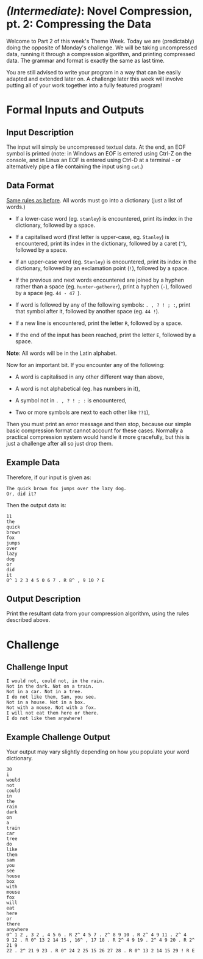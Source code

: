 # [](#IntermediateIcon) _(Intermediate)_: Novel Compression, pt. 2: Compressing the Data

Welcome to Part 2 of this week's Theme Week. Today we are (predictably) doing the opposite of Monday's challenge. We will be taking uncompressed data, running it through a compression algorithm, and printing compressed data. The grammar and format is exactly the same as last time.

You are still advised to write your program in a way that can be easily adapted and extended later on. A challenge later this week will involve putting all of your work together into a fully featured program!

# Formal Inputs and Outputs

## Input Description

The input will simply be uncompressed textual data. At the end, an EOF symbol is printed (note: in Windows an EOF is entered using Ctrl-Z on the console, and in Linux an EOF is entered using Ctrl-D at a terminal - or alternatively pipe a file containing the input using `cat`.)

## Data Format

[Same rules as before](/r/dailyprogrammer/comments/25clki/5122014_challenge_162_easy_novel_compression_pt_1/). All words must go into a dictionary (just a list of words.)

* If a lower-case word (eg. `stanley`) is encountered, print its index in the dictionary, followed by a space.

* If a capitalised word (first letter is upper-case, eg. `Stanley`) is encountered, print its index in the dictionary, followed by a caret (`^`), followed by a space.

* If an upper-case word (eg. `Stanley`) is encountered, print its index in the dictionary, followed by an exclamation point (`!`), followed by a space.

* If the previous and next words encountered are joined by a hyphen rather than a space (eg. `hunter-gatherer`), print a hyphen (`-`), followed by a space (eg. `44 - 47 `).

* If word is followed by any of the following symbols: `. , ? ! ; :`, print that symbol after it, followed by another space (eg. `44 !`).

* If a new line is encountered, print the letter `R`, followed by a space.

* If the end of the input has been reached, print the letter `E`, followed by a space.

**Note**: All words will be in the Latin alphabet.

Now for an important bit. If you encounter any of the following:

* A word is capitalised in any other different way than above,

* A word is not alphabetical (eg. has numbers in it),

* A symbol not in `. , ? ! ; :` is encountered,

* Two or more symbols are next to each other like `??1`),

Then you must print an error message and then stop, because our simple basic compression format cannot account for these cases. Normally a practical compression system would handle it more gracefully, but this is just a challenge after all so just drop them.

## Example Data

Therefore, if our input is given as:

    The quick brown fox jumps over the lazy dog.
    Or, did it?
    
Then the output data is:

    11
    the
    quick
    brown
    fox
    jumps
    over
    lazy
    dog
    or
    did
    it
    0^ 1 2 3 4 5 0 6 7 . R 8^ , 9 10 ? E
    
## Output Description

Print the resultant data from your compression algorithm, using the rules described above.

# Challenge

## Challenge Input

    I would not, could not, in the rain.
    Not in the dark. Not on a train.
    Not in a car. Not in a tree.
    I do not like them, Sam, you see.
    Not in a house. Not in a box.
    Not with a mouse. Not with a fox.
    I will not eat them here or there.
    I do not like them anywhere!

## Example Challenge Output

Your output may vary slightly depending on how you populate your word dictionary.

    30
    i
    would
    not
    could
    in
    the
    rain
    dark
    on
    a
    train
    car
    tree
    do
    like
    them
    sam
    you
    see
    house
    box
    with
    mouse
    fox
    will
    eat
    here
    or
    there
    anywhere
    0^ 1 2 , 3 2 , 4 5 6 . R 2^ 4 5 7 . 2^ 8 9 10 . R 2^ 4 9 11 . 2^ 4
    9 12 . R 0^ 13 2 14 15 , 16^ , 17 18 . R 2^ 4 9 19 . 2^ 4 9 20 . R 2^ 21 9
    22 . 2^ 21 9 23 . R 0^ 24 2 25 15 26 27 28 . R 0^ 13 2 14 15 29 ! R E